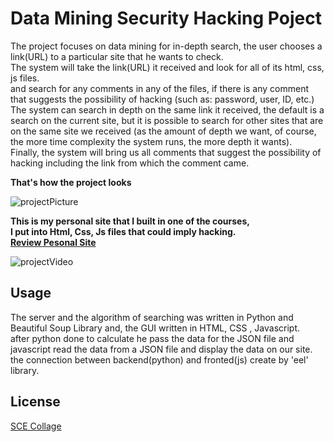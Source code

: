 # Data Mining Security Hacking Poject

The project focuses on data mining for in-depth search, the user chooses a link(URL) to a particular site that he wants to check.<br/>
The system will take the link(URL) it received and look for all of its html, css, js files.<br/>
and search for any comments in any of the files, if there is any comment that suggests the possibility of hacking (such as: password, user, ID, etc.)<br/>
The system can search in depth on the same link it received, the default is a search on the current site, but it is possible to search for other sites that are on the same site we received (as the amount of depth we want, of course, the more time complexity the system runs, the more depth it wants).<br/>
Finally, the system will bring us all comments that suggest the possibility of hacking including the link from which the comment came.<br/>

**That's how the project looks**

![projectPicture](https://user-images.githubusercontent.com/33221427/76643819-7e637580-655e-11ea-8907-39875e0fe911.JPG)

**This is my personal site that I built in one of the courses,<br/>
I put into Html, Css, Js files that could imply hacking.<br/>
[Review Pesonal Site](https://guyhassan.github.io/Geo-Information-Project/)**

![projectVideo](https://user-images.githubusercontent.com/33221427/76643844-89b6a100-655e-11ea-9fe4-7edf48617db7.gif)
## Usage
The server and the algorithm of searching was written in Python and Beautiful Soup Library and, the GUI written in HTML, CSS , Javascript.<br/>
after python done to calculate he pass the data for the JSON file and javascript read the data from a JSON file and display the data on our site.<br/>
the connection between backend(python) and fronted(js) create by 'eel' library.

## License
[SCE Collage](https://www.sce.ac.il/)
